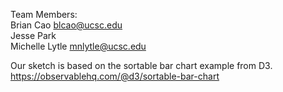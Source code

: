 Team Members:\
Brian Cao blcao@ucsc.edu\
Jesse Park\
Michelle Lytle mnlytle@ucsc.edu

Our sketch is based on the sortable bar chart example from D3.\
https://observablehq.com/@d3/sortable-bar-chart
